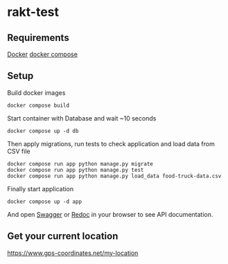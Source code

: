 # rakt-test

## Requirements

[Docker]()
[docker compose]()

## Setup

Build docker images

```shell
docker compose build
```

Start container with Database and wait ~10 seconds

```shell
docker compose up -d db
```

Then apply migrations, run tests to check application and load data from CSV file

```shell
docker compose run app python manage.py migrate
docker compose run app python manage.py test
docker compose run app python manage.py load_data food-truck-data.csv
```

Finally start application

```shell
docker compose up -d app
```

And open [Swagger](http://127.0.0.1:8000/swagger/) or [Redoc](http://127.0.0.1:8000/redoc/)
in your browser to see API documentation.

## Get your current location

https://www.gps-coordinates.net/my-location
